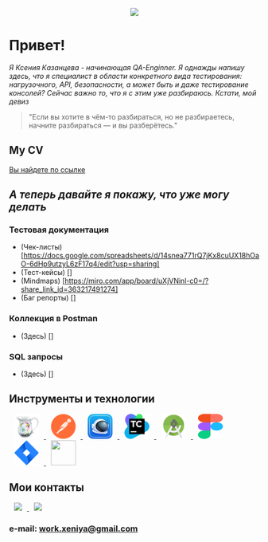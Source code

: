 <p align="center">
  <img src="https://media.giphy.com/media/13HBDT4QSTpveU/giphy.gif">
</p>


# Привет!
_Я Ксения Казанцева - начинающая QA-Enginner. Я однажды напишу здесь, что я специалист в области конкретного вида тестирования: нагрузочного, API, безопасности, а может быть и даже тестирование консолей? Сейчас важно то, что я с этим уже разбираюсь. Кстати, мой девиз_

>"Если вы хотите в чём-то разбираться, но не разбираетесь, начните разбираться — и вы разберётесь."

## My CV
[Вы найдете по ссылке](https://drive.google.com/file/d/1ZXOIbgqRSUNEgWoUx1DysbcgHUMRXg7w/view?usp=sharing)

## *А теперь давайте я покажу, что уже могу делать*

### Тестовая документация
- (Чек-листы) [https://docs.google.com/spreadsheets/d/14snea771rQ7jKx8cuUX18hOaO-6dHp9utzyL6zF17q4/edit?usp=sharing]
- (Тест-кейсы) []
- (Mindmaps) [https://miro.com/app/board/uXjVNinl-c0=/?share_link_id=363217491274]
- (Баг репорты) []

### Коллекция в Postman
- (Здесь) []

### SQL запросы
- (Здесь) []

## Инструменты и технологии

<a href="https://www.charlesproxy.com/">
  <img src="https://github.com/qajenna/qajenna/raw/main/icons/Charles.png" width="50" height="50" hspace="10">
</a>
<a href="https://www.postman.com/">
  <img src="https://github.com/qajenna/qajenna/raw/main/icons/Postman.png" width="50" height="50" hspace="10">
</a>
<a href="https://proxyman.io/">
  <img src="https://github.com/qajenna/qajenna/raw/main/icons/Proxyman.png" width="50" height="50" hspace="10">
</a>
<a href="https://www.jetbrains.com/teamcity/">
  <img src="https://github.com/qajenna/qajenna/raw/main/icons/TeamCity.png" width="50" height="50" hspace="10">
</a>
<a href="https://developer.android.com/studio">
  <img src="https://github.com/qajenna/qajenna/raw/main/icons/Android%20Studio.png" width="50" height="50" hspace="10">
</a>
<a href="https://figma.com/">
  <img src="https://github.com/qajenna/qajenna/raw/main/icons/Figma.svg" width="50" height="50" hspace="10">
</a>
<a href="https://www.atlassian.com/software/jira">
  <img src="https://github.com/qajenna/qajenna/raw/main/icons/Jira.png" width="50" height="50" hspace="10">
</a>
<a href="https://apidocjs.com">
  <img src="https://avatars.githubusercontent.com/u/4103663?v=4" width="50" height="50" hspace="10">
</a>

## Мои контакты
<a href="https://www.linkedin.com/in/xeniyakazantseva/">
  <img src="https://camo.githubusercontent.com/7bec9379f85ca670bfbd9459c3698fcb38fb132366adb992446da42c2633c2e5/68747470733a2f2f696d672e736869656c64732e696f2f62616467652f2d4c696e6b6564496e2d3065373661383f7374796c653d666c61742d737175617265266c6f676f3d4c696e6b6564696e266c6f676f436f6c6f723d7768697465" hspace="10">
</a>
<a href="https://t.me/kk_xeniya">
  <img src="https://camo.githubusercontent.com/34d86d7ff213ce643ac37f69347b1d45cf6ffa4bbf4a9d27ca4e1be077bb963c/68747470733a2f2f696d672e736869656c64732e696f2f62616467652f2d54656c656772616d2d3030383863633f7374796c653d666c61742d737175617265266c6f676f3d54656c656772616d266c6f676f436f6c6f723d7768697465" hspace="10">
</a>

### e-mail: work.xeniya@gmail.com
